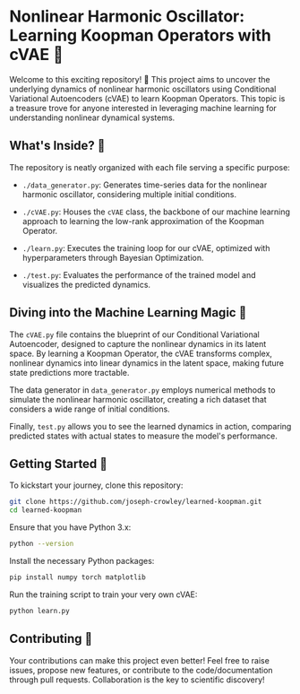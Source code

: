 # Nonlinear Harmonic Oscillator: Learning Koopman Operators with cVAE 🎉

Welcome to this exciting repository! 🌟 This project aims to uncover the underlying dynamics of nonlinear harmonic oscillators using Conditional Variational Autoencoders (cVAE) to learn Koopman Operators. This topic is a treasure trove for anyone interested in leveraging machine learning for understanding nonlinear dynamical systems.

## What's Inside? :file_folder:

The repository is neatly organized with each file serving a specific purpose:

- `./data_generator.py`: Generates time-series data for the nonlinear harmonic oscillator, considering multiple initial conditions.
  
- `./cVAE.py`: Houses the `cVAE` class, the backbone of our machine learning approach to learning the low-rank approximation of the Koopman Operator.
  
- `./learn.py`: Executes the training loop for our cVAE, optimized with hyperparameters through Bayesian Optimization.
  
- `./test.py`: Evaluates the performance of the trained model and visualizes the predicted dynamics.

## Diving into the Machine Learning Magic 🌟

The `cVAE.py` file contains the blueprint of our Conditional Variational Autoencoder, designed to capture the nonlinear dynamics in its latent space. By learning a Koopman Operator, the cVAE transforms complex, nonlinear dynamics into linear dynamics in the latent space, making future state predictions more tractable.

The data generator in `data_generator.py` employs numerical methods to simulate the nonlinear harmonic oscillator, creating a rich dataset that considers a wide range of initial conditions.

Finally, `test.py` allows you to see the learned dynamics in action, comparing predicted states with actual states to measure the model's performance.

## Getting Started :runner:

To kickstart your journey, clone this repository:

```bash
git clone https://github.com/joseph-crowley/learned-koopman.git
cd learned-koopman
```

Ensure that you have Python 3.x:

```bash
python --version
```

Install the necessary Python packages:

```bash
pip install numpy torch matplotlib
```

Run the training script to train your very own cVAE:

```bash
python learn.py
```

## Contributing :handshake:

Your contributions can make this project even better! Feel free to raise issues, propose new features, or contribute to the code/documentation through pull requests. Collaboration is the key to scientific discovery!

